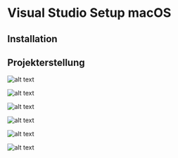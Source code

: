 # Visual Studio Setup macOS

## Installation





## Projekterstellung


![alt text](https://github.com/Freshpinguin/C-Sharp-Einstiegskurs/blob/master/Images/ProjectErstellungmacOS.png)



![alt text]()




![alt text]()



![alt text](https://github.com/Freshpinguin/C-Sharp-Einstiegskurs/blob/master/Images/PorjectErstellung2MacOS.png)



![alt text](https://github.com/Freshpinguin/C-Sharp-Einstiegskurs/blob/master/Images/ErstesProjectMacOS.png)



![alt text](https://github.com/Freshpinguin/C-Sharp-Einstiegskurs/blob/master/Images/TerminalAusgabeMacOS.png)

